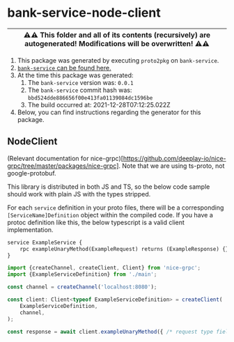 # bank-service-node-client

| ⚠️⚠️ This folder and all of its contents (recursively) are autogenerated! Modifications will be overwritten! ⚠️⚠️ |
| --- |

1. This package was generated by executing `proto2pkg` on `bank-service`.
1. [`bank-service` can be found here.](https://github.com/liamzdenek/proto2pkg/example/bank-service)
1. At the time this package was generated:
    1. The `bank-service` version was: `0.0.1`
    1. The `bank-service` commit hash was: `bbd524dde886656f00e413fa01139084dc1596be`
    1. The build occurred at: 2021-12-28T07:12:25.022Z
1. Below, you can find instructions regarding the generator for this package.

## NodeClient


(Relevant documentation for nice-grpc)[https://github.com/deeplay-io/nice-grpc/tree/master/packages/nice-grpc]. Note that
we are using ts-proto, not google-protobuf.

This library is distributed in both JS and TS, so the below code sample should work with plain JS with the types stripped.

For each `service` definition in your proto files, there will be a corresponding `[ServiceName]Definition` object
within the compiled code. If you have a protoc definition like this, the below typescript is a valid client implementation.
```proto
service ExampleService {
    rpc exampleUnaryMethod(ExampleRequest) returns (ExampleResponse) {}
}
```
```ts
import {createChannel, createClient, Client} from 'nice-grpc';
import {ExampleServiceDefinition} from './main';

const channel = createChannel('localhost:8080');

const client: Client<typeof ExampleServiceDefinition> = createClient(
    ExampleServiceDefinition,
    channel,
);

const response = await client.exampleUnaryMethod({ /* request type fields */ })
```


